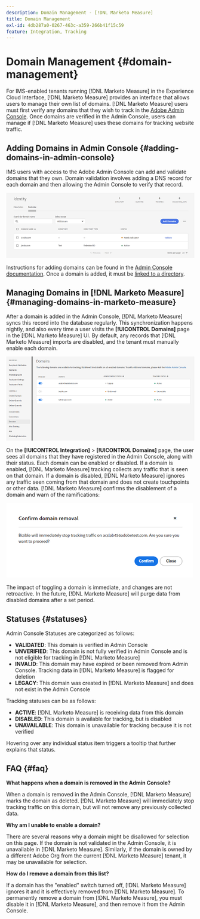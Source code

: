 ```yaml
---
description: Domain Management - [!DNL Marketo Measure]
title: Domain Management
exl-id: 4db287a0-0267-463c-a359-266b41f15c59
feature: Integration, Tracking
---
```

# Domain Management {#domain-management}

For IMS-enabled tenants running [!DNL Marketo Measure] in the Experience Cloud Interface, [!DNL Marketo Measure] provides an interface that allows users to manage their own list of domains. [!DNL Marketo Measure] users must first verify any domains that they wish to track in the [Adobe Admin Console](https://adminconsole.adobe.com/). Once domains are verified in the Admin Console, users can manage if [!DNL Marketo Measure] uses these domains for tracking website traffic.

## Adding Domains in Admin Console {#adding-domains-in-admin-console}

IMS users with access to the Adobe Admin Console can add and validate domains that they own. Domain validation involves adding a DNS record for each domain and then allowing the Admin Console to verify that record.

   ![](assets/domain-management-1.png)

Instructions for adding domains can be found in the [Admin Console documentation](https://helpx.adobe.com/enterprise/using/set-up-identity.html#setup-domains). Once a domain is added, it must be [linked to a directory](https://helpx.adobe.com/enterprise/using/set-up-identity.html#link-domains-to-directories).

## Managing Domains in [!DNL Marketo Measure] {#managing-domains-in-marketo-measure}

After a domain is added in the Admin Console, [!DNL Marketo Measure] syncs this record into the database regularly. This synchronization happens nightly, and also every time a user visits the **[!UICONTROL Domains]** page in the [!DNL Marketo Measure] UI. By default, any records that [!DNL Marketo Measure] imports are disabled, and the tenant must manually enable each domain.

   ![](assets/domain-management-2.png)

On the **[!UICONTROL Integration]** > **[!UICONTROL Domains]** page, the user sees all domains that they have registered in the Admin Console, along with their status. Each domain can be enabled or disabled. If a domain is enabled, [!DNL Marketo Measure] tracking collects any traffic that is seen on that domain. If a domain is disabled, [!DNL Marketo Measure] ignores any traffic seen coming from that domain and does not create touchpoints or other data. [!DNL Marketo Measure] confirms the disablement of a domain and warn of the ramifications:

   ![](assets/domain-management-3.png)

The impact of toggling a domain is immediate, and changes are not retroactive. In the future, [!DNL Marketo Measure] will purge data from disabled domains after a set period.

## Statuses {#statuses}

Admin Console Statuses are categorized as follows:

* **VALIDATED**: This domain is verified in Admin Console
* **UNVERIFIED**: This domain is not fully verified in Admin Console and is not eligible for tracking in [!DNL Marketo Measure]
* **INVALID**: This domain may have expired or been removed from Admin Console. Tracking data in [!DNL Marketo Measure] is flagged for deletion
* **LEGACY**: This domain was created in [!DNL Marketo Measure] and does not exist in the Admin Console

Tracking statuses can be as follows:

* **ACTIVE**: [!DNL Marketo Measure] is receiving data from this domain
* **DISABLED**: This domain is available for tracking, but is disabled
* **UNAVAILABLE**: This domain is unavailable for tracking because it is not verified

Hovering over any individual status item triggers a tooltip that further explains that status.

## FAQ {#faq}

**What happens when a domain is removed in the Admin Console?**

When a domain is removed in the Admin Console, [!DNL Marketo Measure] marks the domain as deleted. [!DNL Marketo Measure] will immediately stop tracking traffic on this domain, but will not remove any previously collected data.

**Why am I unable to enable a domain?**

There are several reasons why a domain might be disallowed for selection on this page. If the domain is not validated in the Admin Console, it is unavailable in [!DNL Marketo Measure]. Similarly, if the domain is owned by a different Adobe Org from the current [!DNL Marketo Measure] tenant, it may be unavailable for selection.

**How do I remove a domain from this list?**

If a domain has the "enabled" switch turned off, [!DNL Marketo Measure] ignores it and it is effectively removed from [!DNL Marketo Measure]. To permanently remove a domain from [!DNL Marketo Measure], you must disable it in [!DNL Marketo Measure], and then remove it from the Admin Console.
